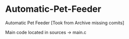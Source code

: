 # Automatic-Pet-Feeder
Automatic Pet Feeder [Took from Archive missing comits]

Main code located in sources -> main.c
